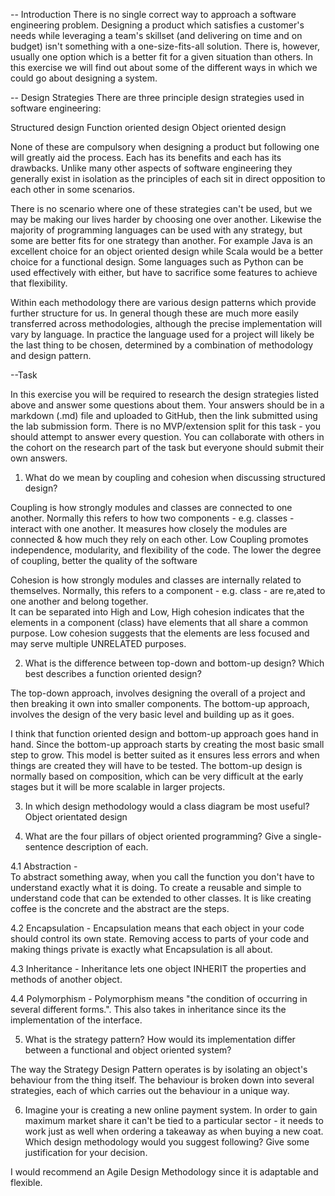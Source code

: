 -- Introduction
There is no single correct way to approach a software engineering problem. Designing a product which satisfies a customer's needs while leveraging a team's skillset (and delivering on time and on budget) isn't something with a one-size-fits-all solution. There is, however, usually one option which is a better fit for a given situation than others. In this exercise we will find out about some of the different ways in which we could go about designing a system.

-- Design Strategies
There are three principle design strategies used in software engineering:

Structured design
Function oriented design
Object oriented design

None of these are compulsory when designing a product but following one will greatly aid the process. Each has its benefits and each has its drawbacks. Unlike many other aspects of software engineering they generally exist in isolation as the principles of each sit in direct opposition to each other in some scenarios.

There is no scenario where one of these strategies can't be used, but we may be making our lives harder by choosing one over another. Likewise the majority of programming languages can be used with any strategy, but some are better fits for one strategy than another. For example Java is an excellent choice for an object oriented design while Scala would be a better choice for a functional design. Some languages such as Python can be used effectively with either, but have to sacrifice some features to achieve that flexibility.

Within each methodology there are various design patterns which provide further structure for us. In general though these are much more easily transferred across methodologies, although the precise implementation will vary by language. In practice the language used for a project will likely be the last thing to be chosen, determined by a combination of methodology and design pattern.

--Task

In this exercise you will be required to research the design strategies listed above and answer some questions about them. Your answers should be in a markdown (.md) file and uploaded to GitHub, then the link submitted using the lab submission form. There is no MVP/extension split for this task - you should attempt to answer every question. You can collaborate with others in the cohort on the research part of the task but everyone should submit their own answers.

1. What do we mean by coupling and cohesion when discussing structured design?

Coupling is how strongly modules and classes are connected to one another. Normally this refers to how two components - e.g. classes - interact with one another. 
It measures how closely the modules are connected & how much they rely on each other.
Low Coupling promotes independence, modularity, and flexibility of the code.
The lower the degree of coupling, better the quality of the software

Cohesion is how strongly modules and classes are internally related to themselves. Normally, this refers to a component - e.g. class - are re,ated to one another and belong together.  
It can be separated into High and Low, High cohesion indicates that the elements in a component (class) have elements that all share a common purpose.
Low cohesion suggests that the elements are less focused and may serve multiple UNRELATED purposes. 



2. What is the difference between top-down and bottom-up design? Which best describes a function oriented design?

The top-down approach, involves designing the overall of a project and then breaking it own into smaller components. 
The bottom-up approach, involves the design of the very basic level and building up as it goes. 

I think that function oriented design and bottom-up approach goes hand in hand.
Since the bottom-up approach starts by creating the most basic small step to grow. This model is better suited as it ensures less errors and when things are created they will have to be tested.
The bottom-up design is normally based on composition, which can be very difficult at the early stages but it will be more scalable in larger projects. 


3. In which design methodology would a class diagram be most useful?
Object orientated design 


4. What are the four pillars of object oriented programming? Give a single-sentence description of each.

4.1 Abstraction -   
To abstract something away, when you call the function you don't have to understand exactly what it is doing.
To create a reusable and simple to understand code that can be extended to other classes. 
It is like creating coffee is the concrete and the abstract are the steps.

4.2 Encapsulation -
Encapsulation means that each object in your code should control its own state.
Removing access to parts of your code and making things private is exactly what Encapsulation is all about.

4.3 Inheritance -
Inheritance lets one object INHERIT the properties and methods of another object.

4.4 Polymorphism -
Polymorphism means "the condition of occurring in several different forms.". This also takes in inheritance since its the implementation of the interface. 


5. What is the strategy pattern? How would its implementation differ between a functional and object oriented system?

The way the Strategy Design Pattern operates is by isolating an object's behaviour from the thing itself. 
The behaviour is broken down into several strategies, each of which carries out the behaviour in a unique way.


6. Imagine your is creating a new online payment system. In order to gain maximum market share it can't be tied to a particular sector - it needs to work just as well when ordering a takeaway as when buying a new coat. Which design methodology would you suggest following? Give some justification for your decision.

I would recommend an Agile Design Methodology since it is adaptable and flexible. 